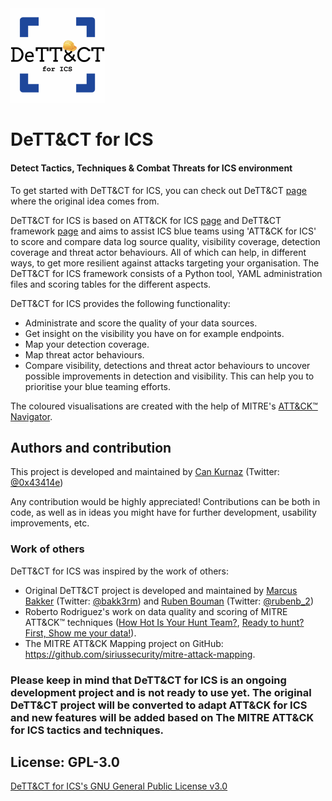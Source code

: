 
<img src="https://github.com/can/DETTeCT-for-ICS/blob/master/dettectforICS.png" alt="DeTT&CT for ICS" width=30% height=30%>



# DeTT&CT for ICS
#### Detect Tactics, Techniques & Combat Threats for ICS environment

To get started with DeTT&CT for ICS, you can check out DeTT&CT [page](https://github.com/rabobank-cdc/DeTTECT/wiki/Getting-started) where the original idea comes from.

DeTT&CT for ICS is based on ATT&CK for ICS [page](https://collaborate.mitre.org/attackics/index.php/Main_Page) and DeTT&CT framework [page](https://github.com/rabobank-cdc/DeTTECT) and aims to assist ICS blue teams using 'ATT&CK for ICS' to score and compare data log source quality, visibility coverage, detection coverage and threat actor behaviours. All of which can help, in different ways, to get more resilient against attacks targeting your organisation. The DeTT&CT for ICS framework consists of a Python tool, YAML administration files and scoring tables for the different aspects.

DeTT&CT for ICS provides the following functionality:

- Administrate and score the quality of your data sources.
- Get insight on the visibility you have on for example endpoints.
- Map your detection coverage.
- Map threat actor behaviours.
- Compare visibility, detections and threat actor behaviours to uncover possible improvements in detection and visibility. This can help you to prioritise your blue teaming efforts.

The coloured visualisations are created with the help of MITRE's [ATT&CK™ Navigator](https://github.com/mitre-attack/attack-navigator).

## Authors and contribution
This project is developed and maintained by [Can Kurnaz](https://github.com/can) (Twitter: [@0x43414e](https://twitter.com/0x43414e))

Any contribution would be highly appreciated! Contributions can be both in code, as well as in ideas you might have for further development, usability improvements, etc.

### Work of others
DeTT&CT for ICS was inspired by the work of others:
- Original DeTT&CT project is developed and maintained by [Marcus Bakker](https://github.com/marcusbakker) (Twitter: [@bakk3rm](https://twitter.com/bakk3rm)) and [Ruben Bouman](https://github.com/rubinatorz) (Twitter: [@rubenb_2](https://twitter.com/rubenb_2/))
- Roberto Rodriguez's work on data quality and scoring of MITRE ATT&CK™ techniques ([How Hot Is Your Hunt Team?](https://cyberwardog.blogspot.com/2017/07/how-hot-is-your-hunt-team.html), [Ready to hunt? First, Show me your data!](https://cyberwardog.blogspot.com/2017/12/ready-to-hunt-first-show-me-your-data.html)).
- The MITRE ATT&CK Mapping project on GitHub:
  https://github.com/siriussecurity/mitre-attack-mapping.
  
### Please keep in mind that DeTT&CT for ICS is an ongoing development project and is not ready to use yet. The original DeTT&CT project will be converted to adapt ATT&CK for ICS and new features will be added based on The MITRE ATT&CK for ICS tactics and techniques.

## License: GPL-3.0
[DeTT&CT for ICS's GNU General Public License v3.0](https://github.com/can/DETTeCT-for-ICS/blob/master/LICENSE)
